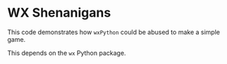# WX Shenanigans

This code demonstrates how `wxPython` could be abused to make a simple
game.

This depends on the `wx` Python package.
